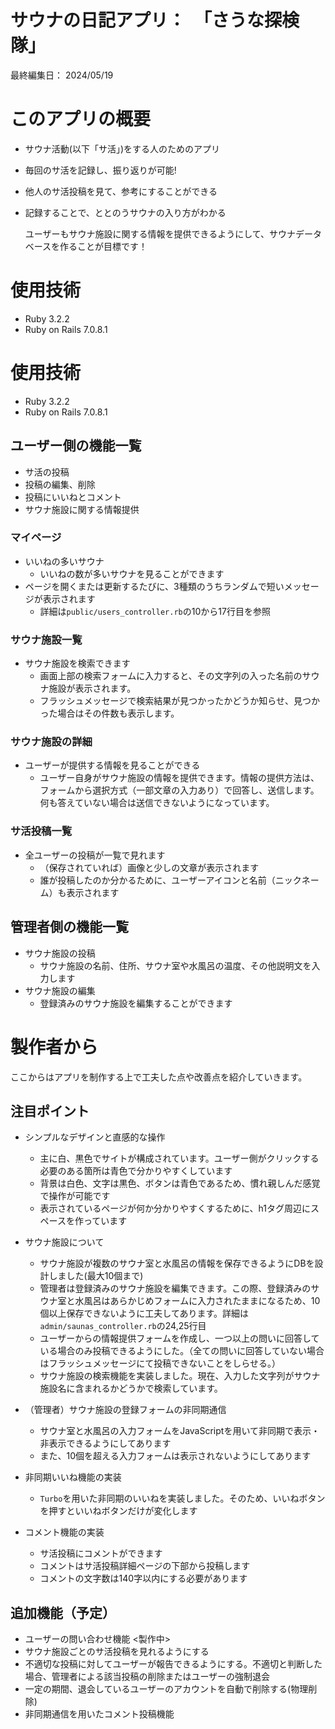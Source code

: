# サウナの日記アプリ：　「さうな探検隊」

最終編集日：    2024/05/19

# このアプリの概要
* サウナ活動(以下「サ活」)をする人のためのアプリ
* 毎回のサ活を記録し、振り返りが可能!
* 他人のサ活投稿を見て、参考にすることができる
* 記録することで、ととのうサウナの入り方がわかる
  
  ユーザーもサウナ施設に関する情報を提供できるようにして、サウナデータベースを作ることが目標です！

# 使用技術
* Ruby 3.2.2
* Ruby on Rails 7.0.8.1

# 使用技術
* Ruby 3.2.2
* Ruby on Rails 7.0.8.1

## ユーザー側の機能一覧
* サ活の投稿
* 投稿の編集、削除
* 投稿にいいねとコメント
* サウナ施設に関する情報提供

### マイページ
* いいねの多いサウナ
    - いいねの数が多いサウナを見ることができます 
* ページを開くまたは更新するたびに、3種類のうちランダムで短いメッセージが表示されます
    - 詳細は`public/users_controller.rb`の10から17行目を参照

### サウナ施設一覧
* サウナ施設を検索できます
    - 画面上部の検索フォームに入力すると、その文字列の入った名前のサウナ施設が表示されます。
    - フラッシュメッセージで検索結果が見つかったかどうか知らせ、見つかった場合はその件数も表示します。

### サウナ施設の詳細
* ユーザーが提供する情報を見ることができる
    - ユーザー自身がサウナ施設の情報を提供できます。情報の提供方法は、フォームから選択方式（一部文章の入力あり）で回答し、送信します。何も答えていない場合は送信できないようになっています。

### サ活投稿一覧
* 全ユーザーの投稿が一覧で見れます
    - （保存されていれば）画像と少しの文章が表示されます
    - 誰が投稿したのか分かるために、ユーザーアイコンと名前（ニックネーム）も表示されます

## 管理者側の機能一覧
* サウナ施設の投稿
    - サウナ施設の名前、住所、サウナ室や水風呂の温度、その他説明文を入力します
* サウナ施設の編集
    - 登録済みのサウナ施設を編集することができます

# 製作者から
ここからはアプリを制作する上で工夫した点や改善点を紹介していきます。  


## 注目ポイント
* シンプルなデザインと直感的な操作
    - 主に白、黒色でサイトが構成されています。ユーザー側がクリックする必要のある箇所は青色で分かりやすくしています
    - 背景は白色、文字は黒色、ボタンは青色であるため、慣れ親しんだ感覚で操作が可能です
    - 表示されているページが何か分かりやすくするために、h1タグ周辺にスペースを作っています

* サウナ施設について
    - サウナ施設が複数のサウナ室と水風呂の情報を保存できるようにDBを設計しました(最大10個まで)
    - 管理者は登録済みのサウナ施設を編集できます。この際、登録済みのサウナ室と水風呂はあらかじめフォームに入力されたままになるため、10個以上保存できないように工夫してあります。詳細は`admin/saunas_controller.rb`の24,25行目
    - ユーザーからの情報提供フォームを作成し、一つ以上の問いに回答している場合のみ投稿できるようにした。（全ての問いに回答していない場合はフラッシュメッセージにて投稿できないことをしらせる。）
    - サウナ施設の検索機能を実装しました。現在、入力した文字列がサウナ施設名に含まれるかどうかで検索しています。

* （管理者）サウナ施設の登録フォームの非同期通信
    - サウナ室と水風呂の入力フォームをJavaScriptを用いて非同期で表示・非表示できるようにしてあります
    - また、10個を超える入力フォームは表示されないようにしてあります
  
* 非同期いいね機能の実装
    - `Turbo`を用いた非同期のいいねを実装しました。そのため、いいねボタンを押すといいねボタンだけが変化します
  
* コメント機能の実装
    - サ活投稿にコメントができます
    - コメントはサ活投稿詳細ページの下部から投稿します
    - コメントの文字数は140字以内にする必要があります


## 追加機能（予定）
* ユーザーの問い合わせ機能 <製作中>
* サウナ施設ごとのサ活投稿を見れるようにする
* 不適切な投稿に対してユーザーが報告できるようにする。不適切と判断した場合、管理者による該当投稿の削除またはユーザーの強制退会
* 一定の期間、退会しているユーザーのアカウントを自動で削除する(物理削除)
* 非同期通信を用いたコメント投稿機能
